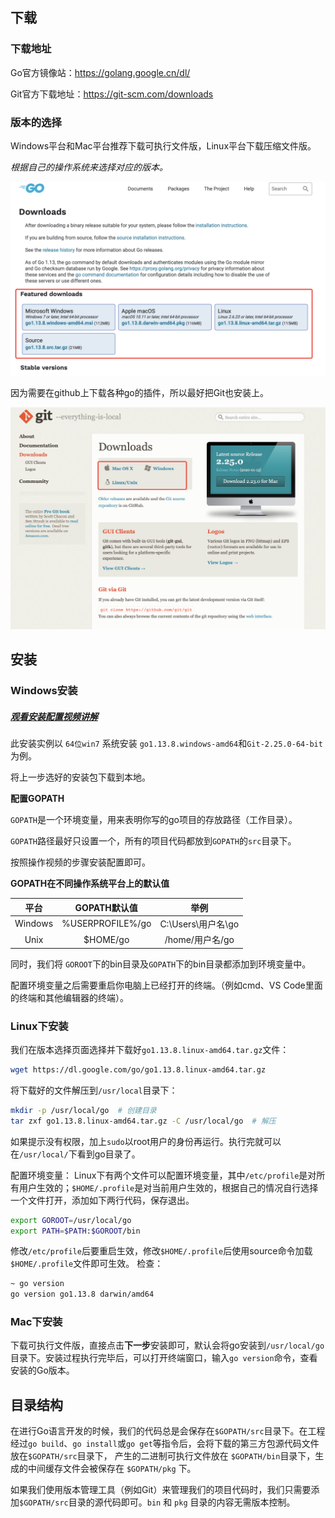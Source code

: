 ## 下载

### 下载地址

Go官方镜像站：https://golang.google.cn/dl/

Git官方下载地址：https://git-scm.com/downloads

### 版本的选择

Windows平台和Mac平台推荐下载可执行文件版，Linux平台下载压缩文件版。

*根据自己的操作系统来选择对应的版本。*

![1550814038938](https://github.com/Felixchen16/golang/blob/master/docs/pic/2.1.jpg?raw=true)

因为需要在github上下载各种go的插件，所以最好把Git也安装上。

![](https://github.com/Felixchen16/golang/blob/master/docs/pic/2.2.png?raw=true)

## 安装

### Windows安装

##### [观看安装配置视频讲解](https://www.bilibili.com "观看安装配置视频讲解")

此安装实例以 `64位win7` 系统安装 `go1.13.8.windows-amd64`和`Git-2.25.0-64-bit`为例。

将上一步选好的安装包下载到本地。

**配置GOPATH**

`GOPATH`是一个环境变量，用来表明你写的go项目的存放路径（工作目录）。

`GOPATH`路径最好只设置一个，所有的项目代码都放到`GOPATH`的`src`目录下。

按照操作视频的步骤安装配置即可。

**GOPATH在不同操作系统平台上的默认值**

|  平台   |   GOPATH默认值   |        举例        |
| :-----: | :--------------: | :----------------: |
| Windows | %USERPROFILE%/go | C:\Users\用户名\go |
|  Unix   |     $HOME/go     |  /home/用户名/go   |

同时，我们将 `GOROOT`下的bin目录及`GOPATH`下的bin目录都添加到环境变量中。

配置环境变量之后需要重启你电脑上已经打开的终端。（例如cmd、VS Code里面的终端和其他编辑器的终端）。

### Linux下安装

我们在版本选择页面选择并下载好`go1.13.8.linux-amd64.tar.gz`文件：

```bash
wget https://dl.google.com/go/go1.13.8.linux-amd64.tar.gz
```

将下载好的文件解压到`/usr/local`目录下：

```bash
mkdir -p /usr/local/go  # 创建目录
tar zxf go1.13.8.linux-amd64.tar.gz -C /usr/local/go  # 解压
```

如果提示没有权限，加上`sudo`以root用户的身份再运行。执行完就可以在`/usr/local/`下看到go目录了。

配置环境变量： Linux下有两个文件可以配置环境变量，其中`/etc/profile`是对所有用户生效的；`$HOME/.profile`是对当前用户生效的，根据自己的情况自行选择一个文件打开，添加如下两行代码，保存退出。

```bash
export GOROOT=/usr/local/go
export PATH=$PATH:$GOROOT/bin
```

修改`/etc/profile`后要重启生效，修改`$HOME/.profile`后使用source命令加载`$HOME/.profile`文件即可生效。 检查：

```bash
~ go version
go version go1.13.8 darwin/amd64
```

### Mac下安装

下载可执行文件版，直接点击**下一步**安装即可，默认会将go安装到`/usr/local/go`目录下。安装过程执行完毕后，可以打开终端窗口，输入`go version`命令，查看安装的Go版本。



## 目录结构

在进行Go语言开发的时候，我们的代码总是会保存在`$GOPATH/src`目录下。在工程经过`go build`、`go install`或`go get`等指令后，会将下载的第三方包源代码文件放在`$GOPATH/src`目录下， 产生的二进制可执行文件放在 `$GOPATH/bin`目录下，生成的中间缓存文件会被保存在 `$GOPATH/pkg` 下。

如果我们使用版本管理工具（例如Git）来管理我们的项目代码时，我们只需要添加`$GOPATH/src`目录的源代码即可。`bin` 和 `pkg` 目录的内容无需版本控制。

